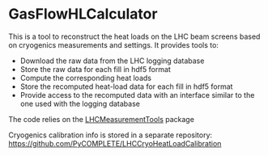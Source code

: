 # GasFlowHLCalculator

This is a tool to reconstruct the heat loads on the LHC beam screens based on cryogenics measurements and settings.
It provides tools to:
 - Download the raw data from the LHC logging database
 - Store the raw data for each fill in hdf5 format
 - Compute the corresponding heat loads 
 - Store the recomputed heat-load data for each fill in hdf5 format
 - Provide access to the recomputed data with an interface similar to the one used with the logging database
 
The code relies on the [LHCMeasurementTools](https://github.com/PyCOMPLETE/LHCMeasurementTools) package

Cryogenics calibration info is stored in a separate repository:
https://github.com/PyCOMPLETE/LHCCryoHeatLoadCalibration


